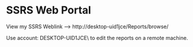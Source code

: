 # SSRS Web Portal

View my SSRS Weblink -->  http://desktop-uid1jce/Reports/browse/

Use account: DESKTOP-UID1JCE\ to edit the reports on a remote machine.


